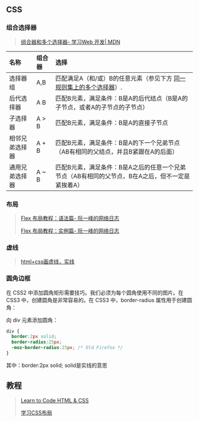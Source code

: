 ## CSS

### 组合选择器

> [组合器和多个选择器- 学习Web 开发| MDN](https://developer.mozilla.org/zh-CN/docs/Learn/CSS/Introduction_to_CSS/Combinators_and_multiple_selectors)

| 名称           | 组合器 | 选择                                                         |
| :------------- | :----- | :----------------------------------------------------------- |
| 选择器组       | A,B    | 匹配满足A（和/或）B的任意元素（参见下方 [同一规则集上的多个选择器](https://developer.mozilla.org/zh-CN/docs/Learn/CSS/Introduction_to_CSS/Combinators_and_multiple_selectors#同一规则集上的多个选择器)）. |
| 后代选择器     | A B    | 匹配B元素，满足条件：B是A的后代结点（B是A的子节点，或者A的子节点的子节点） |
| 子选择器       | A > B  | 匹配B元素，满足条件：B是A的直接子节点                        |
| 相邻兄弟选择器 | A + B  | 匹配B元素，满足条件：B是A的下一个兄弟节点（AB有相同的父结点，并且B紧跟在A的后面） |
| 通用兄弟选择器 | A ~ B  | 匹配B元素，满足条件：B是A之后的任意一个兄弟节点（AB有相同的父节点，B在A之后，但不一定是紧挨着A） |

### 布局

> [Flex 布局教程：语法篇- 阮一峰的网络日志](http://www.ruanyifeng.com/blog/2015/07/flex-grammar.html)
>
> [Flex 布局教程：实例篇- 阮一峰的网络日志](http://www.ruanyifeng.com/blog/2015/07/flex-examples.html)

### 虚线

> [html+css画虚线，实线](<http://www.voidcn.com/article/p-mocvaqvp-bga.html>)

### 圆角边框

在 CSS2 中添加圆角矩形需要技巧。我们必须为每个圆角使用不同的图片。在 CSS3 中，创建圆角是非常容易的。在 CSS3 中，border-radius 属性用于创建圆角：

向 div 元素添加圆角：

```css
div {
  border:2px solid;
  border-radius:25px;
  -moz-border-radius:25px; /* Old Firefox */
}
```

其中：border:2px solid; solid是实线的意思



## 教程

> [Learn to Code HTML & CSS](<https://learn.shayhowe.com/>)
>
> [学习CSS布局](https://zh.learnlayout.com/)

